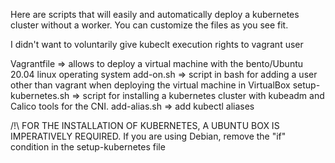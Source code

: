 
Here are scripts that will easily and automatically deploy a kubernetes cluster without a worker.
You can customize the files as you see fit.

I didn't want to voluntarily give kubeclt execution rights to vagrant user

Vagrantfile => allows to deploy a virtual machine with the bento/Ubuntu 20.04 linux operating system
add-on.sh => script in bash for adding a user other than vagrant when deploying the virtual machine in VirtualBox
setup-kubernetes.sh => script for installing a kubernetes cluster with kubeadm and Calico tools for the CNI.
add-alias.sh => add kubectl aliases

/!\ FOR THE INSTALLATION OF KUBERNETES, A UBUNTU BOX IS IMPERATIVELY REQUIRED. If you are using Debian, remove the "if" condition in the setup-kubernetes file
